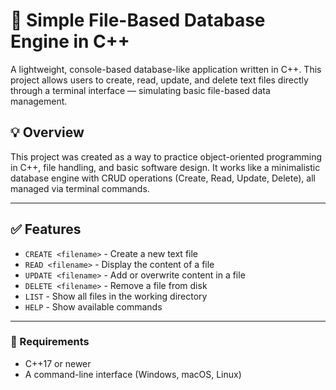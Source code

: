 # 📁 Simple File-Based Database Engine in C++

A lightweight, console-based database-like application written in C++. This project allows users to create, read, update, and delete text files directly through a terminal interface — simulating basic file-based data management.

## 💡 Overview

This project was created as a way to practice object-oriented programming in C++, file handling, and basic software design. It works like a minimalistic database engine with CRUD operations (Create, Read, Update, Delete), all managed via terminal commands.

---

## ✅ Features

- `CREATE <filename>` - Create a new text file
- `READ <filename>` - Display the content of a file
- `UPDATE <filename>` - Add or overwrite content in a file
- `DELETE <filename>` - Remove a file from disk
- `LIST` - Show all files in the working directory
- `HELP` - Show available commands

---

### 🔧 Requirements
- C++17 or newer
- A command-line interface (Windows, macOS, Linux)


